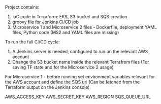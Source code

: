 Project contains:
1. IaC code in Terraform: EKS, S3 bucket and SQS creation
2. groovy file for Jenkins CI/CD job
3. Microservice 1 and Microservice 2 files - Dockerfile, deployment YAML files, Python code (MS2 and YAML files are missing)

To run the full CI/CD cycle:
1. A Jenkins server is needed, configured to run on the relevant AWS account
2. Change the S3 bucket name inside the relevant Terrafrom files (For saving TF state and for the Microservice 2 usage)

For Microservice 1 - before running set environment variables relevant for the AWS account and define the SQS url (Can be fetched from the Terraform output on the Jenkins console)

AWS_ACCESS_KEY
AWS_SECRET_KEY
AWS_REGION
SQS_QUEUE_URL

